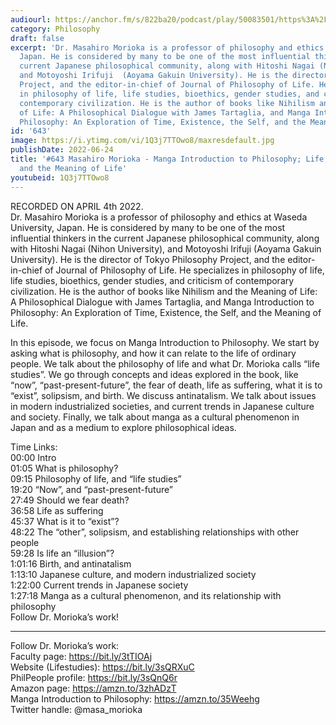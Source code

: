 ```yaml
---
audiourl: https://anchor.fm/s/822ba20/podcast/play/50083501/https%3A%2F%2Fd3ctxlq1ktw2nl.cloudfront.net%2Fstaging%2F2022-3-4%2F272bd598-209b-cdf2-abd8-234204a3ed66.m4a
category: Philosophy
draft: false
excerpt: 'Dr. Masahiro Morioka is a professor of philosophy and ethics at Waseda University,
  Japan. He is considered by many to be one of the most influential thinkers in the
  current Japanese philosophical community, along with Hitoshi Nagai (Nihon University),
  and Motoyoshi Irifuji  (Aoyama Gakuin University). He is the director of Tokyo Philosophy
  Project, and the editor-in-chief of Journal of Philosophy of Life. He specializes
  in philosophy of life, life studies, bioethics, gender studies, and criticism of
  contemporary civilization. He is the author of books like Nihilism and the Meaning
  of Life: A Philosophical Dialogue with James Tartaglia, and Manga Introduction to
  Philosophy: An Exploration of Time, Existence, the Self, and the Meaning of Life.'
id: '643'
image: https://i.ytimg.com/vi/1Q3j7TTOwo8/maxresdefault.jpg
publishDate: 2022-06-24
title: '#643 Masahiro Morioka - Manga Introduction to Philosophy; Life, Death, Time,
  and the Meaning of Life'
youtubeid: 1Q3j7TTOwo8
---
```

<div class="timelinks">

RECORDED ON APRIL 4th 2022.  
Dr. Masahiro Morioka is a professor of philosophy and ethics at Waseda University, Japan. He is considered by many to be one of the most influential thinkers in the current Japanese philosophical community, along with Hitoshi Nagai (Nihon University), and Motoyoshi Irifuji  (Aoyama Gakuin University). He is the director of Tokyo Philosophy Project, and the editor-in-chief of Journal of Philosophy of Life. He specializes in philosophy of life, life studies, bioethics, gender studies, and criticism of contemporary civilization. He is the author of books like Nihilism and the Meaning of Life: A Philosophical Dialogue with James Tartaglia, and Manga Introduction to Philosophy: An Exploration of Time, Existence, the Self, and the Meaning of Life.

In this episode, we focus on Manga Introduction to Philosophy. We start by asking what is philosophy, and how it can relate to the life of ordinary people. We talk about the philosophy of life and what Dr. Morioka calls “life studies”. We go through concepts and ideas explored in the book, like “now”, “past-present-future”, the fear of death, life as suffering, what it is to “exist”, solipsism, and birth. We discuss antinatalism. We talk about issues in modern industrialized societies, and current trends in Japanese culture and society. Finally, we talk about manga as a cultural phenomenon in Japan and as a medium to explore philosophical ideas.

Time Links:  
<time>00:00</time> Intro  
<time>01:05</time> What is philosophy?  
<time>09:15</time> Philosophy of life, and “life studies”  
<time>19:20</time> “Now”, and “past-present-future”  
<time>27:49</time> Should we fear death?  
<time>36:58</time> Life as suffering  
<time>45:37</time> What is it to “exist”?  
<time>48:22</time> The “other”, solipsism, and establishing relationships with other people  
<time>59:28</time> Is life an “illusion”?  
<time>1:01:16</time> Birth, and antinatalism  
<time>1:13:10</time> Japanese culture, and modern industrialized society  
<time>1:22:00</time> Current trends in Japanese society  
<time>1:27:18</time> Manga as a cultural phenomenon, and its relationship with philosophy  
  Follow Dr. Morioka’s work!

---

Follow Dr. Morioka’s work:  
Faculty page: https://bit.ly/3tTIOAj  
Website (Lifestudies): https://bit.ly/3sQRXuC  
PhilPeople profile: https://bit.ly/3sQnQ6r  
Amazon page: https://amzn.to/3zhADzT  
Manga Introduction to Philosophy: https://amzn.to/35Weehg  
Twitter handle: @masa_morioka
</div>

